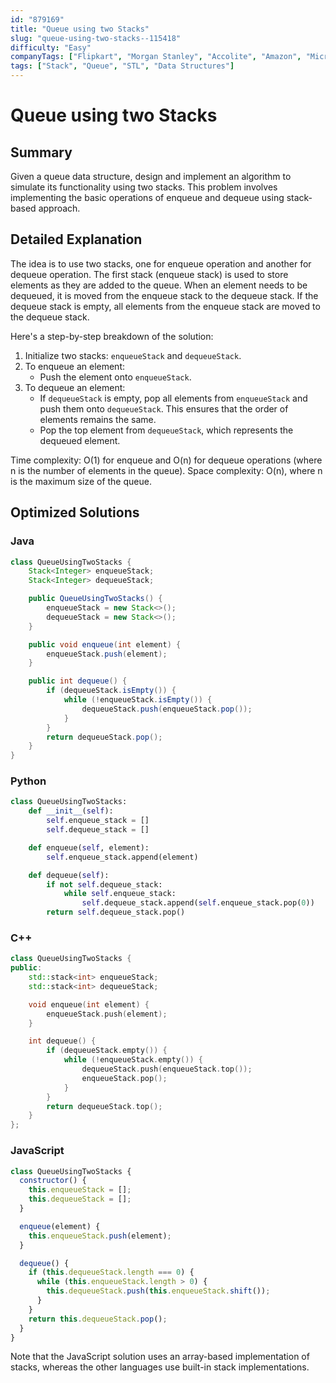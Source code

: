 ```yaml
---
id: "879169"
title: "Queue using two Stacks"
slug: "queue-using-two-stacks--115418"
difficulty: "Easy"
companyTags: ["Flipkart", "Morgan Stanley", "Accolite", "Amazon", "Microsoft", "D-E-Shaw", "Hike", "MakeMyTrip", "Oracle", "Walmart", "Goldman Sachs", "MAQ Software", "Adobe", "InfoEdge", "InMobi"]
tags: ["Stack", "Queue", "STL", "Data Structures"]
---
```


**Queue using two Stacks**
=====================================================

## Summary
Given a queue data structure, design and implement an algorithm to simulate its functionality using two stacks. This problem involves implementing the basic operations of enqueue and dequeue using stack-based approach.

## Detailed Explanation
The idea is to use two stacks, one for enqueue operation and another for dequeue operation. The first stack (enqueue stack) is used to store elements as they are added to the queue. When an element needs to be dequeued, it is moved from the enqueue stack to the dequeue stack. If the dequeue stack is empty, all elements from the enqueue stack are moved to the dequeue stack.

Here's a step-by-step breakdown of the solution:

1. Initialize two stacks: `enqueueStack` and `dequeueStack`.
2. To enqueue an element:
	* Push the element onto `enqueueStack`.
3. To dequeue an element:
	* If `dequeueStack` is empty, pop all elements from `enqueueStack` and push them onto `dequeueStack`. This ensures that the order of elements remains the same.
	* Pop the top element from `dequeueStack`, which represents the dequeued element.

Time complexity: O(1) for enqueue and O(n) for dequeue operations (where n is the number of elements in the queue).
Space complexity: O(n), where n is the maximum size of the queue.

## Optimized Solutions
### Java
```java
class QueueUsingTwoStacks {
    Stack<Integer> enqueueStack;
    Stack<Integer> dequeueStack;

    public QueueUsingTwoStacks() {
        enqueueStack = new Stack<>();
        dequeueStack = new Stack<>();
    }

    public void enqueue(int element) {
        enqueueStack.push(element);
    }

    public int dequeue() {
        if (dequeueStack.isEmpty()) {
            while (!enqueueStack.isEmpty()) {
                dequeueStack.push(enqueueStack.pop());
            }
        }
        return dequeueStack.pop();
    }
}
```

### Python
```python
class QueueUsingTwoStacks:
    def __init__(self):
        self.enqueue_stack = []
        self.dequeue_stack = []

    def enqueue(self, element):
        self.enqueue_stack.append(element)

    def dequeue(self):
        if not self.dequeue_stack:
            while self.enqueue_stack:
                self.dequeue_stack.append(self.enqueue_stack.pop(0))
        return self.dequeue_stack.pop()
```

### C++
```cpp
class QueueUsingTwoStacks {
public:
    std::stack<int> enqueueStack;
    std::stack<int> dequeueStack;

    void enqueue(int element) {
        enqueueStack.push(element);
    }

    int dequeue() {
        if (dequeueStack.empty()) {
            while (!enqueueStack.empty()) {
                dequeueStack.push(enqueueStack.top());
                enqueueStack.pop();
            }
        }
        return dequeueStack.top();
    }
};
```

### JavaScript
```javascript
class QueueUsingTwoStacks {
  constructor() {
    this.enqueueStack = [];
    this.dequeueStack = [];
  }

  enqueue(element) {
    this.enqueueStack.push(element);
  }

  dequeue() {
    if (this.dequeueStack.length === 0) {
      while (this.enqueueStack.length > 0) {
        this.dequeueStack.push(this.enqueueStack.shift());
      }
    }
    return this.dequeueStack.pop();
  }
}
```

Note that the JavaScript solution uses an array-based implementation of stacks, whereas the other languages use built-in stack implementations.